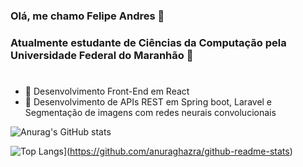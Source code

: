 ### Olá, me chamo Felipe Andres 👋
### Atualmente estudante de Ciências da Computação pela Universidade Federal do Maranhão 🏫
#
- 🔭 Desenvolvimento Front-End em React 
- 🌱 Desenvolvimento de APIs REST em Spring boot, Laravel e Segmentação de imagens com redes neurais convolucionais



![Anurag's GitHub stats](https://github-readme-stats.vercel.app/api?username=feandres&show_icons=true&theme=github_dark_dimmed)

![Top Langs](https://github-readme-stats.vercel.app/api/top-langs/?username=feandres&hide_progress=true&theme=github_dark_dimmed)](https://github.com/anuraghazra/github-readme-stats)

